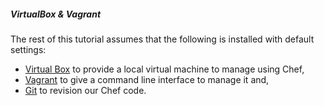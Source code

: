 ##### VirtualBox & Vagrant

The rest of this tutorial assumes that the following is installed with default settings:

* <a href="https://www.virtualbox.org/wiki/Downloads" target="_blank">Virtual Box</a> to provide a local virtual machine to manage using Chef,
* <a href="http://www.vagrantup.com/downloads.html" target="_blank">Vagrant</a> to give a command line interface to manage it and,
* <a href="http://git-scm.com/" target="_blank">Git</a> to revision our Chef code.
